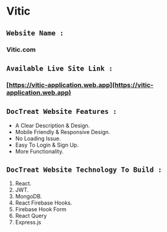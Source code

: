 # Vitic

## `Website Name :`

### Vitic.com

## `Available Live Site Link :`

### [https://vitic-application.web.app](https://vitic-application.web.app)

## `DocTreat Website Features :`

- A Clear Description & Design.
- Mobile Friendly & Responsive Design.
- No Loading Issue.
- Easy To Login & Sign Up.
- More Functionality.

## `DocTreat Website Technology To Build : `

1. React.
2. JWT.
3. MongoDB.
4. React Firebase Hooks.
5. Firebase Hook Form
6. React Query
7. Express.js
